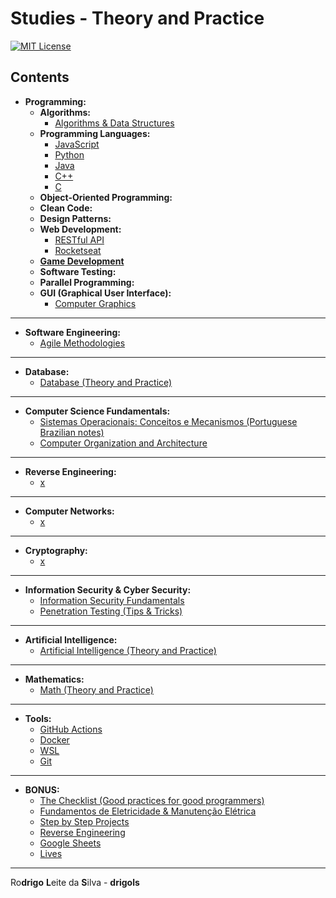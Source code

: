 # Studies - Theory and Practice

[![MIT License](https://img.shields.io/badge/license-MIT-007EC7.svg?style=flat-square)](LICENSE.md)

## Contents

 - **Programming:**
   - **Algorithms:**
     - [Algorithms & Data Structures](modules/algorithms-and-ds)
   - **Programming Languages:**
     - [JavaScript](modules/javascript-codes)
     - [Python](modules/python-codes)
     - [Java](modules/java-codes)
     - [C++](modules/cpp-codes)
     - [C](modules/c-codes)
   - **Object-Oriented Programming:**
   - **Clean Code:**
   - **Design Patterns:**
   - **Web Development:**
     - [RESTful API](modules/restful-api)
     - [Rocketseat](modules/rocketseat-samples)
   - [**Game Development**](modules/game-dev)
   - **Software Testing:**
   - **Parallel Programming:**
   - **GUI (Graphical User Interface):**
     - [Computer Graphics](modules/computer-graphics)

---

 - **Software Engineering:**
   - [Agile Methodologies](modules/agile-methodologies)

---

 - **Database:**
   - [Database (Theory and Practice)](modules/database-theory-and-practice)

---

 - **Computer Science Fundamentals:**
   - [Sistemas Operacionais: Conceitos e Mecanismos (Portuguese Brazilian notes)](modules/os-carlos-maziero)
   - [Computer Organization and Architecture](modules/coa)

---

 - **Reverse Engineering:**
   - [x](#)

---

 - **Computer Networks:**
   - [x](#)

---

 - **Cryptography:**
   - [x](#)

---

 - **Information Security & Cyber Security:**
   - [Information Security Fundamentals](modules/security/fundamentals)
   - [Penetration Testing (Tips & Tricks)](modules/security/pentest-tips)

---

 - **Artificial Intelligence:**
   - [Artificial Intelligence (Theory and Practice)](modules/ai-codes)

---

 - **Mathematics:**
   - [Math (Theory and Practice)](modules/math-codes)

---

 - **Tools:**
   - [GitHub Actions](modules/github-actions/)
   - [Docker](modules/docker)
   - [WSL](modules/wsl)
   - [Git](modules/git-docs)

---

 - **BONUS:**
   - [The Checklist (Good practices for good programmers)](modules/the-checklist)
   - [Fundamentos de Eletricidade & Manutenção Elétrica](modules/electrician)
   - [Step by Step Projects](modules/step-by-step-projects)
   - [Reverse Engineering](modules/reverse-engineering)
   - [Google Sheets](modules/google-sheets)
   - [Lives](modules/lives)

---

Ro**drigo** **L**eite da **S**ilva - **drigols**
